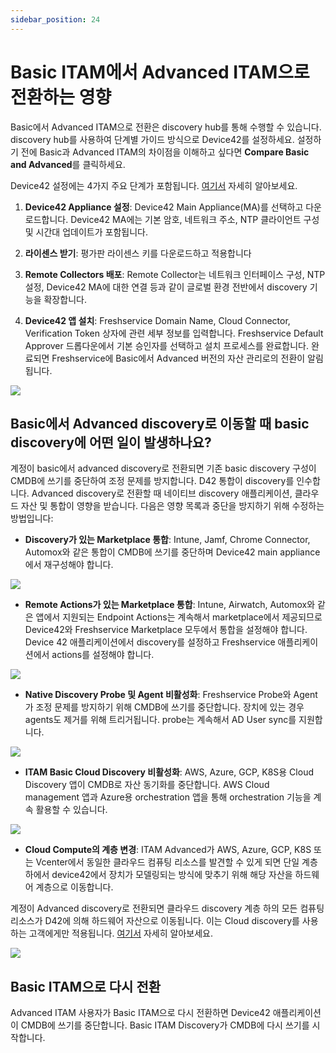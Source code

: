 ```yaml
---
sidebar_position: 24
---
```


# Basic ITAM에서 Advanced ITAM으로 전환하는 영향

Basic에서 Advanced ITAM으로 전환은 discovery hub를 통해 수행할 수 있습니다. discovery hub를 사용하여 단계별 가이드 방식으로 Device42를 설정하세요. 설정하기 전에 Basic과 Advanced ITAM의 차이점을 이해하고 싶다면 **Compare Basic and Advanced**를 클릭하세요.

Device42 설정에는 4가지 주요 단계가 포함됩니다. [여기서](https://support.freshservice.com/en/support/solutions/articles/50000010238-managing-it-assets-with-discovery-hub) 자세히 알아보세요.

1. **Device42 Appliance 설정**: Device42 Main Appliance(MA)를 선택하고 다운로드합니다. Device42 MA에는 기본 암호, 네트워크 주소, NTP 클라이언트 구성 및 시간대 업데이트가 포함됩니다.

2. **라이센스 받기**: 평가판 라이센스 키를 다운로드하고 적용합니다

3. **Remote Collectors 배포**: Remote Collector는 네트워크 인터페이스 구성, NTP 설정, Device42 MA에 대한 연결 등과 같이 글로벌 환경 전반에서 discovery 기능을 확장합니다.

4. **Device42 앱 설치**: Freshservice Domain Name, Cloud Connector, Verification Token 상자에 관련 세부 정보를 입력합니다. Freshservice Default Approver 드롭다운에서 기본 승인자를 선택하고 설치 프로세스를 완료합니다. 완료되면 Freshservice에 Basic에서 Advanced 버전의 자산 관리로의 전환이 알림됩니다.

<img src="https://s3.amazonaws.com/cdn.freshdesk.com/data/helpdesk/attachments/production/50013760476/original/4PN7AjSDOHobHgXLwSc4hQjBK4gIHOF2Zw.png?1732010377"  className="fr-fic fr-dii" data-attachment="[object Object]" data-id="50013760476" />

## Basic에서 Advanced discovery로 이동할 때 basic discovery에 어떤 일이 발생하나요?

계정이 basic에서 advanced discovery로 전환되면 기존 basic discovery 구성이 CMDB에 쓰기를 중단하여 조정 문제를 방지합니다. D42 통합이 discovery를 인수합니다. Advanced discovery로 전환할 때 네이티브 discovery 애플리케이션, 클라우드 자산 및 통합이 영향을 받습니다. 다음은 영향 목록과 중단을 방지하기 위해 수정하는 방법입니다:

- **Discovery가 있는 Marketplace 통합**: Intune, Jamf, Chrome Connector, Automox와 같은 통합이 CMDB에 쓰기를 중단하며 Device42 main appliance에서 재구성해야 합니다.

<img src="https://s3.amazonaws.com/cdn.freshdesk.com/data/helpdesk/attachments/production/50013760475/original/PM38X84rQ0ylahLwAUstjy4sTvGpE_d1bw.png?1732010377"  className="fr-fic fr-dii" data-attachment="[object Object]" data-id="50013760475" />

- **Remote Actions가 있는 Marketplace 통합**: Intune, Airwatch, Automox와 같은 앱에서 지원되는 Endpoint Actions는 계속해서 marketplace에서 제공되므로 Device42와 Freshservice Marketplace 모두에서 통합을 설정해야 합니다. Device 42 애플리케이션에서 discovery를 설정하고 Freshservice 애플리케이션에서 actions를 설정해야 합니다.

<img src="https://s3.amazonaws.com/cdn.freshdesk.com/data/helpdesk/attachments/production/50013760477/original/S4x8CLgrBjJc9dcdd4k0jpEvB3hZi3RjEA.jpeg?1732010377"  className="fr-fic fr-dii" data-attachment="[object Object]" data-id="50013760477" />

- **Native Discovery Probe 및 Agent 비활성화**: Freshservice Probe와 Agent가 조정 문제를 방지하기 위해 CMDB에 쓰기를 중단합니다. 장치에 있는 경우 agents도 제거를 위해 트리거됩니다. probe는 계속해서 AD User sync를 지원합니다.

<img src="https://s3.amazonaws.com/cdn.freshdesk.com/data/helpdesk/attachments/production/50013760474/original/b8nN6hCRJpNk5DlceBtZbMAlXfAx-XeXKw.png?1732010377"  className="fr-fic fr-dii" data-attachment="[object Object]" data-id="50013760474" />

- **ITAM Basic Cloud Discovery 비활성화**: AWS, Azure, GCP, K8S용 Cloud Discovery 앱이 CMDB로 자산 동기화를 중단합니다. AWS Cloud management 앱과 Azure용 orchestration 앱을 통해 orchestration 기능을 계속 활용할 수 있습니다.

<img src="https://s3.amazonaws.com/cdn.freshdesk.com/data/helpdesk/attachments/production/50013760479/original/n-2sjfYD-1Jq3fsIJo9540Fs6AxkMreCxQ.png?1732010378"  className="fr-fic fr-dii" data-attachment="[object Object]" data-id="50013760479" />

- **Cloud Compute의 계층 변경**: ITAM Advanced가 AWS, Azure, GCP, K8S 또는 Vcenter에서 동일한 클라우드 컴퓨팅 리소스를 발견할 수 있게 되면 단일 계층 하에서 device42에서 장치가 모델링되는 방식에 맞추기 위해 해당 자산을 하드웨어 계층으로 이동합니다.

계정이 Advanced discovery로 전환되면 클라우드 discovery 계층 하의 모든 컴퓨팅 리소스가 D42에 의해 하드웨어 자산으로 이동됩니다. 이는 Cloud discovery를 사용하는 고객에게만 적용됩니다. [여기서](https://support.freshservice.com/en/support/solutions/articles/50000010317-deprecation-of-cloud-compute-asset-types) 자세히 알아보세요.

<img src="https://s3.amazonaws.com/cdn.freshdesk.com/data/helpdesk/attachments/production/50013760478/original/h8F5q5SGth98hyAavzgKonkI7gzj13wAtw.png?1732010378"  className="fr-fic fr-dii" data-attachment="[object Object]" data-id="50013760478" />

## Basic ITAM으로 다시 전환

Advanced ITAM 사용자가 Basic ITAM으로 다시 전환하면 Device42 애플리케이션이 CMDB에 쓰기를 중단합니다. Basic ITAM Discovery가 CMDB에 다시 쓰기를 시작합니다.